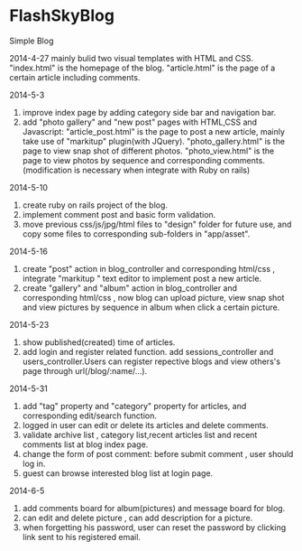 FlashSkyBlog
============

Simple Blog 

2014-4-27
mainly bulid two visual templates with HTML and CSS.
"index.html" is the homepage of the blog.
"article.html" is the page of a certain article including comments.

2014-5-3
1. improve index page by adding category side bar and navigation bar.
2. add "photo gallery" and "new post" pages with HTML,CSS and Javascript:
  "article_post.html" is the page to post a new article, mainly take use of "markitup" plugin(with JQuery).
  "photo_gallery.html" is the page to view snap shot of different photos.
  "photo_view.html" is the page to view photos by sequence and corresponding comments.(modification is necessary when integrate with Ruby on rails)
  
2014-5-10
1. create ruby on rails project of the blog.
2. implement comment post and basic form validation.
3. move previous css/js/jpg/html files to "design" folder for future use, and copy some files to  corresponding sub-folders in "app/asset".

2014-5-16
1. create "post" action in blog_controller and corresponding html/css , integrate "markitup " text editor to implement post a new article.
2. create "gallery" and "album" action in blog_controller and corresponding html/css , now blog can upload picture,  view snap shot and view pictures by sequence in album when click a certain picture. 
 
2014-5-23
1. show published(created) time of articles.
2. add login and register related function. add sessions_controller and users_controller.Users can register repective blogs and view others's page through url(/blog/:name/...).

2014-5-31
1. add "tag" property and "category" property for articles, and corresponding edit/search function.
2. logged in user can edit or delete its articles and delete comments.
3. validate archive list , category list,recent articles list and recent comments list at blog index page.
4. change the form of post comment: before submit comment , user should log in.
5. guest can browse interested blog list at login page.

2014-6-5
1. add comments board for album(pictures) and message board for blog.
2. can edit and delete picture , can add description for a picture.
3. when forgetting his password, user can reset the password by clicking link sent to his registered email.